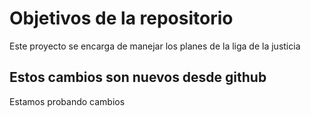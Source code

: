 # Objetivos de la repositorio

Este proyecto se encarga de manejar los planes de la liga de la justicia


## Estos cambios son nuevos desde github

Estamos probando cambios 
